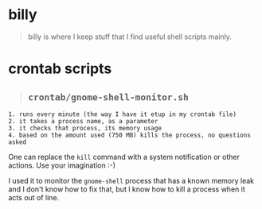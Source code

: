 # billy
> billy is where I keep stuff that I find useful shell scripts mainly.

# crontab scripts
> ## `crontab/gnome-shell-monitor.sh`
    
    1. runs every minute (the way I have it etup in my crontab file)
    2. it takes a process name, as a parameter
    3. it checks that process, its memory usage
    4. based on the amount used (750 MB) kills the process, no questions asked

One can replace the `kill` command with a system notification or other actions. Use your imagination :-)

I used it to monitor the `gnome-shell` process that has a known memory leak and I don't know how to fix that, but I know how to kill a process when it acts out of line.
